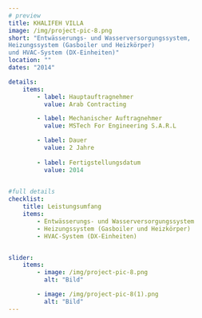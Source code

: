 ```yaml
---
# preview
title: KHALIFEH VILLA
image: /img/project-pic-8.png
short: "Entwässerungs- und Wasserversorgungssystem,
Heizungssystem (Gasboiler und Heizkörper)
und HVAC-System (DX-Einheiten)"
location: ""
dates: "2014"

details:
    items:
        - label: Hauptauftragnehmer
          value: Arab Contracting

        - label: Mechanischer Auftragnehmer
          value: MSTech For Engineering S.A.R.L  

        - label: Dauer
          value: 2 Jahre 
        
        - label: Fertigstellungsdatum
          value: 2014
        

#full details
checklist:
    title: Leistungsumfang
    items:
        - Entwässerungs- und Wasserversorgungssystem
        - Heizungssystem (Gasboiler und Heizkörper)
        - HVAC-System (DX-Einheiten)


slider: 
    items:
        - image: /img/project-pic-8.png
          alt: "Bild"

        - image: /img/project-pic-8(1).png
          alt: "Bild"
---
```

